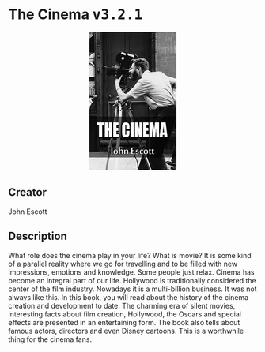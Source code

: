 
# The Cinema <kbd>v3.2.1</kbd>

<center>
  <img src="./cover-1024.jpg"/>
</center>

## Creator
John Escott

## Description
What role does the cinema play in your life? What is movie? It is some kind of a parallel reality where we go for travelling and to be filled with new impressions, emotions and knowledge. Some people just relax. Cinema has become an integral part of our life. Hollywood is traditionally considered the center of the film industry. Nowadays it is a multi-billion business. It was not always like this. In this book, you will read about the history of the cinema creation and development to date. The charming era of silent movies, interesting facts about film creation, Hollywood, the Oscars and special effects are presented in an entertaining form. The book also tells about famous actors, directors and even Disney cartoons. This is a worthwhile thing for the cinema fans.
